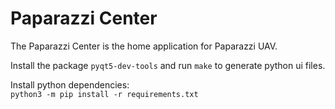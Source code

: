 # Paparazzi Center

The Paparazzi Center is the home application for Paparazzi UAV.



Install the package `pyqt5-dev-tools` and run `make` to generate python ui files.

Install python dependencies:  
`python3 -m pip install -r requirements.txt`
